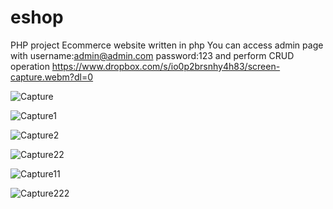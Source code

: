 # eshop
PHP project
Ecommerce website written in php
You can access admin page with username:admin@admin.com password:123 and perform CRUD operation
https://www.dropbox.com/s/io0p2brsnhy4h83/screen-capture.webm?dl=0 


![Capture](https://user-images.githubusercontent.com/113599213/214621522-bb116bb5-6381-40b1-a8d4-960c993e27ed.PNG)

![Capture1](https://user-images.githubusercontent.com/113599213/214621556-534e459c-0757-4e6c-a629-c1f2eadf9715.PNG)

![Capture2](https://user-images.githubusercontent.com/113599213/214621581-0a50c6e5-18e3-435e-8e3f-fd893625e76a.PNG)

![Capture22](https://user-images.githubusercontent.com/113599213/214621599-97fe552d-c037-45dd-a15b-7bd196756554.PNG)

![Capture11](https://user-images.githubusercontent.com/113599213/214621652-65ba652e-c209-42eb-8ac7-c80abdc36b22.PNG)

![Capture222](https://user-images.githubusercontent.com/113599213/214621676-3e69cb96-ffaf-4b17-9d04-eef6de27a770.PNG)
